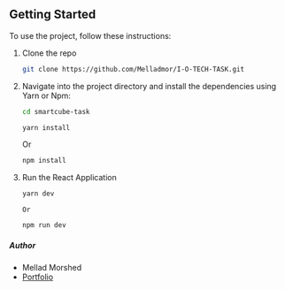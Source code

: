## Getting Started

To use the project, follow these instructions:

1.  Clone the repo
    ```sh
    git clone https://github.com/Melladmor/I-O-TECH-TASK.git
    ```
2.  Navigate into the project directory and install the dependencies using Yarn or Npm:

    ```sh
    cd smartcube-task
    ```

    ```sh
    yarn install
    ```

    Or

    ```sh
    npm install
    ```

3.  Run the React Application

    ```sh
    yarn dev
    ```

        Or

    ```sh
    npm run dev
    ```

##### Author

- Mellad Morshed
- <a href="https://melladmorshed.netlify.app/" target="_blank">Portfolio</a>
